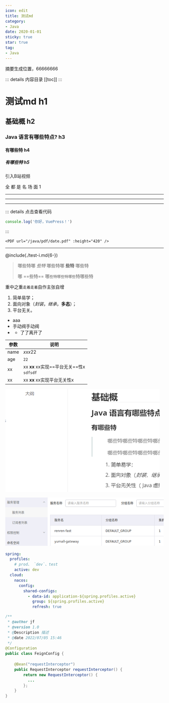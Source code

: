 ```yaml
---
icon: edit
title: 测试md
category: 
- Java
date: 2020-01-01
sticky: true
star: true
tag:
- Java
---
```


摘要生成位置，66666666

<!-- more -->

::: details 内容目录
[[toc]]
:::

# 测试md h1

## 基础概 h2

### Java 语言有哪些特点? h3

#### 有哪些特 h4

##### 有哪些特 h5

引入B站视频

全 都 是 名 场 面 1

<BiliBili bvid="BV1FR4y117iD" />


---
---
---

::: details 点击查看代码

```js
console.log('你好，VuePress！')
```

:::

```text
<PDF url="/java/pdf/date.pdf" :height="420" />
```

<PDF url="https://topjfk.oss-cn-chengdu.aliyuncs.com/docker/01.为什么要学习.pdf" />

---

@include(./test-i.md{6-})

> 哪些特哪 *些特* 哪些特哪 **些特** 哪些特
>
> 哪 ==些特== 哪`些特哪些特哪些`特哪些特

重中之重`走着走着`自作主张自增

1. 简单易学；
2. 面向对象（*封装*，*继承*，**多态**）；
3. 平台无关。

- aaa
- 手动阀手动阀
-
  - 了了离开了

| 参数   | 说明                                               |
|------|--------------------------------------------------|
| name | *xxx*22                                          |
| age  | `22`                                             |
| xx   | xx **xx** xx实现==平台无关==性x<br/><code>sdfsdf</code> |
| xx   | xx **xx** xx实现平台无关性x                             |

![](./test.assets/true-image-20220707221104478.png)

![](./java/spring-cloud-alibaba-note-basis.assets/true-image-20210601002120191.png)

```yaml
spring:
  profiles:
    # prod、 `dev`、test
    active: dev
  cloud:
    nacos:
      config:
        shared-configs:
          - data-id: application-${spring.profiles.active}
            group: ${spring.profiles.active}
            refresh: true
```

```java
/**
 * @author jf
 * @version 1.0
 * @Description 描述
 * @date 2022/07/05 15:46
 */
@Configuration
public class FeignConfig {

    @Bean("requestInterceptor")
    public RequestInterceptor requestInterceptor() {
        return new RequestInterceptor() {
          ...
        };
    }
}

```
